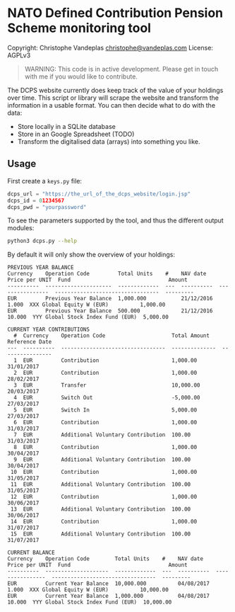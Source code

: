 # NATO Defined Contribution Pension Scheme monitoring tool
Copyright: Christophe Vandeplas <christophe@vandeplas.com>
License: AGPLv3

> WARNING: This code is in active development. Please get in touch with me if you would like to contribute.

The DCPS website currently does keep track of the value of your holdings over time.
This script or library will scrape the website and transform the information in a usable format.
You can then decide what to do with the data:
- Store locally in a SQLite database
- Store in an Google Spreadsheet (TODO)
- Transform the digitalised data (arrays) into something you like.

## Usage
First create a `keys.py` file:
```python
dcps_url = "https://the_url_of_the_dcps_website/login.jsp"
dcps_id = 01234567
dcps_pwd = "yourpassword"
```
To see the parameters supported by the tool, and thus the different output modules:
```sh
python3 dcps.py --help
```

By default it will only show the overview of your holdings:
```
PREVIOUS YEAR BALANCE
Currency    Operation Code         Total Units    #    NAV date      Price per UNIT  Fund                               Amount
----------  ---------------------  -------------  ---  ----------  ----------------  ---------------------------------  ---------
EUR         Previous Year Balance  1,000.000           21/12/2016             1.000  XXX Global Equity W (EUR)          1,000.00
EUR         Previous Year Balance  500.000             21/12/2016            10.000  YYY Global Stock Index Fund (EUR)  5,000.00

CURRENT YEAR CONTRIBUTIONS
  #  Currency    Operation Code                     Total Amount    Reference Date
---  ----------  ---------------------------------  --------------  ----------------
  1  EUR         Contribution                       1,000.00        31/01/2017
  2  EUR         Contribution                       1,000.00        28/02/2017
  3  EUR         Transfer                           10,000.00       20/03/2017
  4  EUR         Switch Out                         -5,000.00       27/03/2017
  5  EUR         Switch In                          5,000.00        27/03/2017
  6  EUR         Contribution                       1,000.00        31/03/2017
  7  EUR         Additional Voluntary Contribution  100.00          31/03/2017
  8  EUR         Contribution                       1,000.00        30/04/2017
  9  EUR         Additional Voluntary Contribution  100.00          30/04/2017
 10  EUR         Contribution                       1,000.00        31/05/2017
 11  EUR         Additional Voluntary Contribution  100.00          31/05/2017
 12  EUR         Contribution                       1,000.00        30/06/2017
 13  EUR         Additional Voluntary Contribution  100.00          30/06/2017
 14  EUR         Contribution                       1,000.00        31/07/2017
 15  EUR         Additional Voluntary Contribution  100.00          31/07/2017

CURRENT BALANCE
Currency    Operation Code        Total Units    #    NAV date      Price per UNIT  Fund                               Amount
----------  --------------------  -------------  ---  ----------  ----------------  ---------------------------------  ---------
EUR         Current Year Balance  10,000.000          04/08/2017             1.000  XXX Global Equity W (EUR)          10,000.00
EUR         Current Year Balance  1,000.000           04/08/2017            10.000  YYY Global Stock Index Fund (EUR)  10,000.00

```

